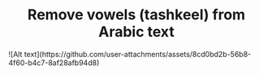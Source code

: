 <h1 style="text-align: center; font-weight: bold;">
  Remove vowels (tashkeel) from Arabic text
</h1>
![Alt text](https://github.com/user-attachments/assets/8cd0bd2b-56b8-4f60-b4c7-8af28afb94d8)


